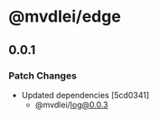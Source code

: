 # @mvdlei/edge

## 0.0.1

### Patch Changes

- Updated dependencies [5cd0341]
  - @mvdlei/log@0.0.3

